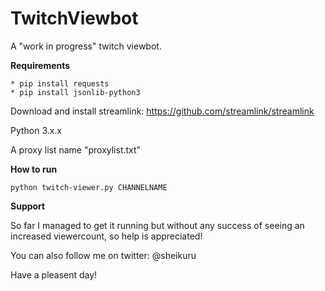 # TwitchViewbot
A "work in progress" twitch viewbot.

**Requirements**

    * pip install requests
    * pip install jsonlib-python3
    
  Download and install streamlink: https://github.com/streamlink/streamlink
  
  Python 3.x.x
  
  A proxy list name "proxylist.txt"
   
**How to run**
 
    python twitch-viewer.py CHANNELNAME

**Support**

So far I managed to get it running but without any success of seeing an increased viewercount, so help is appreciated!

You can also follow me on twitter: @sheikuru

Have a pleasent day!

